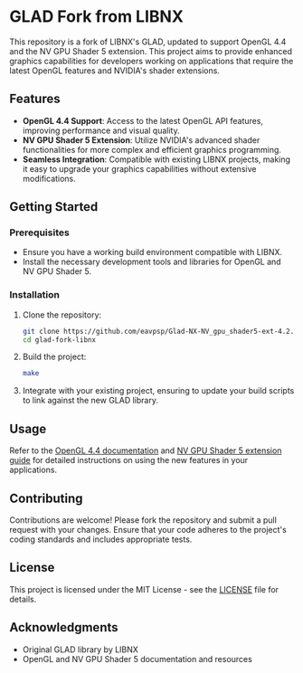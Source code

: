 # GLAD Fork from LIBNX

This repository is a fork of LIBNX's GLAD, updated to support OpenGL 4.4 and the NV GPU Shader 5 extension. This project aims to provide enhanced graphics capabilities for developers working on applications that require the latest OpenGL features and NVIDIA's shader extensions.

## Features

- **OpenGL 4.4 Support**: Access to the latest OpenGL API features, improving performance and visual quality.
- **NV GPU Shader 5 Extension**: Utilize NVIDIA's advanced shader functionalities for more complex and efficient graphics programming.
- **Seamless Integration**: Compatible with existing LIBNX projects, making it easy to upgrade your graphics capabilities without extensive modifications.

## Getting Started

### Prerequisites

- Ensure you have a working build environment compatible with LIBNX.
- Install the necessary development tools and libraries for OpenGL and NV GPU Shader 5.

### Installation

1. Clone the repository:
   ```bash
   git clone https://github.com/eavpsp/Glad-NX-NV_gpu_shader5-ext-4.2.git
   cd glad-fork-libnx
   ```

2. Build the project:
   ```bash
   make
   ```

3. Integrate with your existing project, ensuring to update your build scripts to link against the new GLAD library.

## Usage

Refer to the [OpenGL 4.4 documentation](https://www.opengl.org/documentation/) and [NV GPU Shader 5 extension guide](https://developer.nvidia.com/nv-gpu-shader5) for detailed instructions on using the new features in your applications.

## Contributing

Contributions are welcome! Please fork the repository and submit a pull request with your changes. Ensure that your code adheres to the project's coding standards and includes appropriate tests.

## License

This project is licensed under the MIT License - see the [LICENSE](LICENSE) file for details.

## Acknowledgments

- Original GLAD library by LIBNX
- OpenGL and NV GPU Shader 5 documentation and resources

